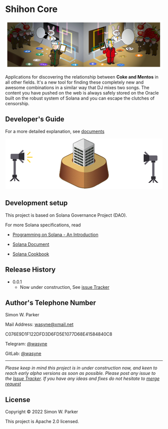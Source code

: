 # Shihon Core

![](img/coverImage.png)

Applications for discovering the relationship between **Coke and Mentos** in all other fields.
It's a new tool for finding these completely new and awesome combinations in a similar way that DJ mixes two songs. The content you have pushed on the web is always safely stored on the Oracle built on the robust system of Solana and you can escape the clutches of censorship.


## Developer's Guide

For a more detailed explanation, see [documents](https://docs.shihon.org)

![](img/shihongif.gif)


## Development setup

This project is based on Solana Governance Project (DAO).

For more Solana specifications, read

- [Programming on Solana - An Introduction](https://paulx.dev/blog/2021/01/14/programming-on-solana-an-introduction/)

- [Solana Document](https://docs.solana.com/)

- [Solana Cookbook](https://solanacookbook.com/)


## Release History

* 0.0.1
    * Now under construction, See [issue Tracker](https://gitlab.com/shihonics/shihon/issues)



## Author's Telephone Number

Simon W. Parker

Mail Address: wasyne@xmail.net

C076E9D1F122DFD3D6FD5E1077D68E41584840C8

Telegram: [@wasyne](https://t.me/wasyne)

GitLab: [@wasyne](https://gitlab.com/wasyne/)


---------------------

_Please keep in mind this project is in under construction now, and keen to reach early alpha versions as soon as possible. Please post any issue to the [Issue Tracker](https://gitlab.com/shihonics/shihon/-/issues). If you have any ideas and fixes do not hesitate to [merge request](https://gitlab.com/shihonics/shihon/-/merge_requests)_


## License

Copyright © 2022 Simon W. Parker

This project is Apache 2.0 licensed.


